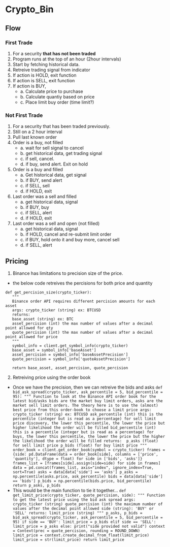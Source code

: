 # Crypto_Bin

## Flow

### First Trade
1. For a security **that has not been traded**
2. Program runs at the top of an hour (2hour intervals)
3. Start by fetching historical data.
4. Retreive trading signal from indicator
5. If action is HOLD, exit function
6. If action is SELL, exit function
7. If action is BUY,
	- a. Calculate price to purchase
	- b. Calculate quantiy based on price
	- c. Place limit buy order (time limit?)


### Not First Trade
1. For a security that has been traded previously.
2. Still on a 2 hour interval
3. Pull last known order
4. Order is a buy, not filled
	- a. wait for sell signal to cancel
	- b. get historical data, get trading signal
	- c. if sell, cancel.
	- d. if buy, send alert. Exit on hold
5. Order is a buy and filled
	- a. Get historical data, get signal
	- b. if BUY, send alert
	- c. if SELL, sell
	- d. if HOLD, exit
6. Last order was a sell and filled
	- a. get historical data, signal
	- b. if BUY, buy
	- c. if SELL, alert
	- d. if HOLD, exit
7. Last order was a sell and open (not filled)
	- a. get historical data, signal
	- b. if HOLD, cancel and re-submit limit order
	- c. if BUY, hold onto it and buy more, cancel sell
	- d. if SELL, alert


## Pricing

1. Binance has limitations to precision size of the price.
 - the below code retreives the percisions for both price and quantity
 ```
def get_percision_size(crypto_ticker):
	"""
	Binance order API requires different percision amounts for each asset
	args: crypto_ticker (string) ex: BTCUSD
	returns:
	base_asset (string) ex: BTC
	asset_percision (int) the max number of values after a decimal point allowed for qty
	quote_percision (int) the max number of values after a decimal point allowed for price
	"""
	symbol_info = client.get_symbol_info(crypto_ticker)
	base_asset = symbol_info['baseAsset']
	asset_percision = symbol_info['baseAssetPrecision']
	quote_percision = symbol_info['quoteAssetPrecision']
	
	return base_asset, asset_percision, quote_percision
 ```
2. Retreiving price using the order book
- Once we have the precision, then we can retreive the bids and asks 
`
def bid_ask_spread(crypto_ticker, ask_percentile = 5, bid_percentile = 95):
	"""
	Function to look at the Binance API order book for the latest bid/asks
	bids are the market buy limit orders, asks are the market sell limit orders. The theory here is to use the (almost) best price from this order-book to choose a limit price
	args: 
	crypto_ticker (string) ex: BTCUSD
	ask_percentile (int) this is the percentile (integer but is read as a percentage) for sell limit price discovery, the lower this percentile, the lower the price but higher likelihood the order will be filled
	bid_percentile (int) this is a percentile (integer but is read as a percentage) for buys, the lower this percentile, the lower the price but the higher the likelihood the order will be filled
	returns: 
	p_asks (float) for sell limit price
	p_bids (float) for buy limit price
	"""
	order_book = client.get_order_book(symbol = crypto_ticker)
	frames = {side: pd.DataFrame(data = order_book[side], columns = ['price', 'quantity'], dtype = float)
	for side in ['bids', 'asks']}
	frames_list = [frames[side].assign(side=side) for side in frames]
	data = pd.concat(frames_list, axis="index", ignore_index=True, sort=True)
	asks = data[data['side'] == 'asks']
	p_asks = np.percentile(asks.price, ask_percentile)
	bids = data[data['side'] == 'bids']
	p_bids = np.percentile(bids.price, bid_percentile)
	return p_asks, p_bids
	`
- This would be the main function to tie it together...
`
def get_limit_price(crypto_ticker, quote_percision, side):
	"""
	Function to get the latest price using the bid ask spread
	args: 
		crypto_ticker (string)
		quote_percision (int) the maximum number of values after the decimal point allowed
		side (string): 'BUY' or 'SELL'
	returns:
		limit_price (string)
	"""
	p_asks, p_bids = bid_ask_spread(crypto_ticker, ask_percentile = 5, bid_percentile = 95)
	if side == 'BUY':
		limit_price = p_bids
	elif side == 'SELL':
		limit_price = p_asks
	else:
		print("side provided not valid")
	context = Context(prec = quote_percision, rounding = ROUND_DOWN)
	limit_price = context.create_decimal_from_float(limit_price)
	limit_price = str(limit_price)
	return limit_price
`